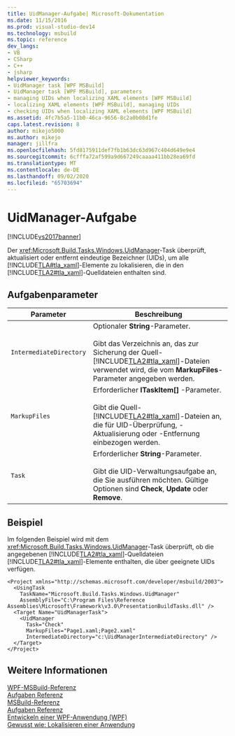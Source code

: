 ```yaml
---
title: UidManager-Aufgabe| Microsoft-Dokumentation
ms.date: 11/15/2016
ms.prod: visual-studio-dev14
ms.technology: msbuild
ms.topic: reference
dev_langs:
- VB
- CSharp
- C++
- jsharp
helpviewer_keywords:
- UidManager task [WPF MSBuild]
- UidManager task [WPF MSBuild], parameters
- managing UIDs when localizing XAML elements [WPF MSBuild]
- localizing XAML elements [WPF MSBuild], managing UIDs
- checking UIDs when localizing XAML elements [WPF MSBuild]
ms.assetid: 4fc7b5a5-11b0-46ca-9656-8c2a0b08d1fe
caps.latest.revision: 8
author: mikejo5000
ms.author: mikejo
manager: jillfra
ms.openlocfilehash: 5fd8175911def7fb1b63dc63d967c404d649e9e4
ms.sourcegitcommit: 6cfffa72af599a9d667249caaaa411bb28ea69fd
ms.translationtype: MT
ms.contentlocale: de-DE
ms.lasthandoff: 09/02/2020
ms.locfileid: "65703694"
---
```

# <a name="uidmanager-task"></a>UidManager-Aufgabe
[!INCLUDE[vs2017banner](../includes/vs2017banner.md)]

Der <xref:Microsoft.Build.Tasks.Windows.UidManager>-Task überprüft, aktualisiert oder entfernt eindeutige Bezeichner (UIDs), um alle [!INCLUDE[TLA#tla_xaml](../includes/tlasharptla-xaml-md.md)]-Elemente zu lokalisieren, die in den [!INCLUDE[TLA2#tla_xaml](../includes/tla2sharptla-xaml-md.md)]-Quelldateien enthalten sind.  
  
## <a name="task-parameters"></a>Aufgabenparameter  
  
|Parameter|Beschreibung|  
|---------------|-----------------|  
|`IntermediateDirectory`|Optionaler **String**-Parameter.<br /><br /> Gibt das Verzeichnis an, das zur Sicherung der Quell-[!INCLUDE[TLA2#tla_xaml](../includes/tla2sharptla-xaml-md.md)]-Dateien verwendet wird, die vom **MarkupFiles**-Parameter angegeben werden.|  
|`MarkupFiles`|Erforderlicher **ITaskItem[]** -Parameter.<br /><br /> Gibt die Quell-[!INCLUDE[TLA2#tla_xaml](../includes/tla2sharptla-xaml-md.md)]-Dateien an, die für UID-Überprüfung, -Aktualisierung oder -Entfernung einbezogen werden.|  
|`Task`|Erforderlicher **String**-Parameter.<br /><br /> Gibt die UID-Verwaltungsaufgabe an, die Sie ausführen möchten. Gültige Optionen sind **Check**, **Update** oder **Remove**.|  
  
## <a name="example"></a>Beispiel  
 Im folgenden Beispiel wird mit dem <xref:Microsoft.Build.Tasks.Windows.UidManager>-Task überprüft, ob die angegebenen [!INCLUDE[TLA2#tla_xaml](../includes/tla2sharptla-xaml-md.md)]-Quelldateien [!INCLUDE[TLA2#tla_xaml](../includes/tla2sharptla-xaml-md.md)]-Elemente enthalten, die über geeignete UIDs verfügen.  
  
```  
<Project xmlns="http://schemas.microsoft.com/developer/msbuild/2003">  
  <UsingTask   
    TaskName="Microsoft.Build.Tasks.Windows.UidManager"   
    AssemblyFile="C:\Program Files\Reference Assemblies\Microsoft\Framework\v3.0\PresentationBuildTasks.dll" />  
  <Target Name="UidManagerTask">  
    <UidManager  
      Task="Check"  
      MarkupFiles="Page1.xaml;Page2.xaml"  
      IntermediateDirectory="c:\UidManagerIntermediateDirectory" />  
  </Target>  
</Project>  
```  
  
## <a name="see-also"></a>Weitere Informationen  
 [WPF-MSBuild-Referenz](../msbuild/wpf-msbuild-reference.md)   
 [Aufgaben Referenz](../msbuild/wpf-msbuild-task-reference.md)   
 [MSBuild-Referenz](../msbuild/msbuild-reference.md)   
 [Aufgaben Referenz](../msbuild/msbuild-task-reference.md)   
 [Entwickeln einer WPF-Anwendung (WPF)](https://msdn.microsoft.com/library/a58696fd-bdad-4b55-9759-136dfdf8b91c)   
 [Gewusst wie: Lokalisieren einer Anwendung](https://msdn.microsoft.com/library/5001227e-9326-48a4-9dcd-ba1b89ee6653)
